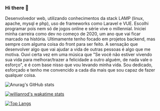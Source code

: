 ### Hi there 👋

<!--
**EduCavalheiro/EduCavalheiro** is a ✨ _special_ ✨ repository because its `README.md` (this file) appears on your GitHub profile.

Here are some ideas to get you started:

- 🔭 I’m currently working on ...
- 🌱 I’m currently learning ...
- 👯 I’m looking to collaborate on ...
- 🤔 I’m looking for help with ...
- 💬 Ask me about ...
- 📫 How to reach me: ...
- 😄 Pronouns: ...
- ⚡ Fun fact: ...
-->
Desenvolvedor web, utilizando conhecimentos da stack LAMP (linux, apache, mysql e php), uso de frameworks como Laravel e VUE. 
Escolhi programar pois nem só de jogos online e série vive o millennial. 
Iniciei minha carreira como dev no começo de 2020, um ano que vai ficar marcado na história. Ultimamente tenho focado em projetos backend, mas sempre com alguma coisa do front para ser feito. 
A sensação que desenvolver algo que vai ajudar a vida de outras pessoas é algo que me motiva. Ouvi certa vez em uma música que "Se você não estiver vivendo sua vida para melhorar/trazer a felicidade a outro alguém, de nada vale o esforço", e é com base nisso que vou levando minha vida.
Sou dedicado, esforçado e tenho me convencido a cada dia mais que sou capaz de fazer qualquer coisa.



![Anurag's GitHub stats](https://github-readme-stats.vercel.app/api?username=EduCavalheiro&show_icons=true&theme=gruvbox)

[![willianrod's wakatime stats](https://github-readme-stats.vercel.app/api/wakatime?username=EduCavalheiro)](https://github.com/anuraghazra/github-readme-stats)

[![Top Langs](https://github-readme-stats.vercel.app/api/top-langs/?username=anuraghazra)](https://github.com/anuraghazra/github-readme-stats)
